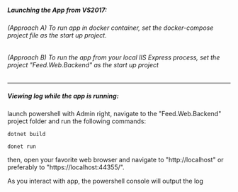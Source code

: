 ##### Launching the App from VS2017:

###### (Approach A) To run app in docker container, set the docker-compose project file as the start up project.

###### (Approach B) To run the app from your local IIS Express process, set the project  "Feed.Web.Backend" as the start up project

--------------------------------------------------

##### Viewing log while the app is running:

launch powershell with Admin right, navigate to the "Feed.Web.Backend" project folder and run the following commands:

`dotnet build`

`donet run`

then, open your favorite web browser and navigate to "http://localhost" or  preferably to "https://localhost:44355/".

As you interact with app, the powershell console will output the log 

